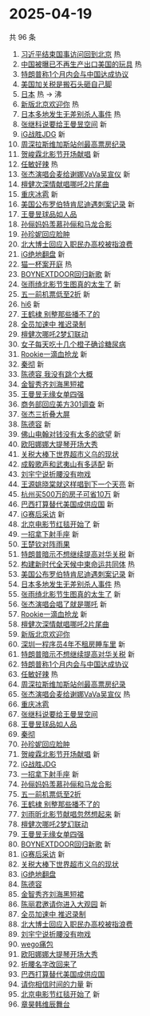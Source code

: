 # 2025-04-19

共 96 条

<!-- BEGIN -->
<!-- 最后更新时间 Sat Apr 19 2025 01:15:49 GMT+0800 (China Standard Time) -->

1. [习近平结束国事访问回到北京](https://s.weibo.com//weibo?q=%23%E4%B9%A0%E8%BF%91%E5%B9%B3%E7%BB%93%E6%9D%9F%E5%9B%BD%E4%BA%8B%E8%AE%BF%E9%97%AE%E5%9B%9E%E5%88%B0%E5%8C%97%E4%BA%AC%23&Refer=new_time)
   热
1. [中国被曝已不再生产出口美国的玩具](https://s.weibo.com//weibo?q=%23%E4%B8%AD%E5%9B%BD%E8%A2%AB%E6%9B%9D%E5%B7%B2%E4%B8%8D%E5%86%8D%E7%94%9F%E4%BA%A7%E5%87%BA%E5%8F%A3%E7%BE%8E%E5%9B%BD%E7%9A%84%E7%8E%A9%E5%85%B7%23&t=31&band_rank=1&Refer=top)
   热
1. [特朗普称1个月内会与中国达成协议](https://s.weibo.com//weibo?q=%23%E7%89%B9%E6%9C%97%E6%99%AE%E7%A7%B01%E4%B8%AA%E6%9C%88%E5%86%85%E4%BC%9A%E4%B8%8E%E4%B8%AD%E5%9B%BD%E8%BE%BE%E6%88%90%E5%8D%8F%E8%AE%AE%23&t=31&band_rank=2&Refer=top)
1. [美国加关税是搬石头砸自己脚](https://s.weibo.com//weibo?q=%23%E7%BE%8E%E5%9B%BD%E5%8A%A0%E5%85%B3%E7%A8%8E%E6%98%AF%E6%90%AC%E7%9F%B3%E5%A4%B4%E7%A0%B8%E8%87%AA%E5%B7%B1%E8%84%9A%23&t=31&band_rank=3&Refer=top)
1. [日本](https://s.weibo.com//weibo?q=%E6%97%A5%E6%9C%AC&t=31&band_rank=4&Refer=top)
   热 -> 沸
1. [新版北京欢迎你](https://s.weibo.com//weibo?q=%23%E6%96%B0%E7%89%88%E5%8C%97%E4%BA%AC%E6%AC%A2%E8%BF%8E%E4%BD%A0%23&t=31&band_rank=5&Refer=top)
   热
1. [日本多地发生无差别杀人事件](https://s.weibo.com//weibo?q=%23%E6%97%A5%E6%9C%AC%E5%A4%9A%E5%9C%B0%E5%8F%91%E7%94%9F%E6%97%A0%E5%B7%AE%E5%88%AB%E6%9D%80%E4%BA%BA%E4%BA%8B%E4%BB%B6%23&t=31&band_rank=6&Refer=top)
   热
1. [张继科说要给王曼昱空间](https://s.weibo.com//weibo?q=%23%E5%BC%A0%E7%BB%A7%E7%A7%91%E8%AF%B4%E8%A6%81%E7%BB%99%E7%8E%8B%E6%9B%BC%E6%98%B1%E7%A9%BA%E9%97%B4%23&t=31&band_rank=7&Refer=top)
   新
1. [iG战胜JDG](https://s.weibo.com//weibo?q=%23iG%E6%88%98%E8%83%9CJDG%23&t=31&band_rank=8&Refer=top)
   新
1. [周深拉斯维加斯站创最高票房纪录](https://s.weibo.com//weibo?q=%23%E5%91%A8%E6%B7%B1%E6%8B%89%E6%96%AF%E7%BB%B4%E5%8A%A0%E6%96%AF%E7%AB%99%E5%88%9B%E6%9C%80%E9%AB%98%E7%A5%A8%E6%88%BF%E7%BA%AA%E5%BD%95%23&t=31&band_rank=9&Refer=top)
1. [贺峻霖北影节开场献唱](https://s.weibo.com//weibo?q=%23%E8%B4%BA%E5%B3%BB%E9%9C%96%E5%8C%97%E5%BD%B1%E8%8A%82%E5%BC%80%E5%9C%BA%E7%8C%AE%E5%94%B1%23&t=31&band_rank=10&Refer=top)
   新
1. [任敏好辣](https://s.weibo.com//weibo?q=%E4%BB%BB%E6%95%8F%E5%A5%BD%E8%BE%A3&t=31&band_rank=11&Refer=top)
   热
1. [张杰演唱会麦给谢娜VaVa吴宣仪](https://s.weibo.com//weibo?q=%E5%BC%A0%E6%9D%B0%E6%BC%94%E5%94%B1%E4%BC%9A%E9%BA%A6%E7%BB%99%E8%B0%A2%E5%A8%9CVaVa%E5%90%B4%E5%AE%A3%E4%BB%AA&t=31&band_rank=12&Refer=top)
   新
1. [檀健次深情献唱哪吒2片尾曲](https://s.weibo.com//weibo?q=%23%E6%AA%80%E5%81%A5%E6%AC%A1%E6%B7%B1%E6%83%85%E7%8C%AE%E5%94%B1%E5%93%AA%E5%90%922%E7%89%87%E5%B0%BE%E6%9B%B2%23&t=31&band_rank=13&Refer=top)
1. [重庆冰雹](https://s.weibo.com//weibo?q=%E9%87%8D%E5%BA%86%E5%86%B0%E9%9B%B9&t=31&band_rank=14&Refer=top)
   新
1. [美国公布罗伯特肯尼迪遇刺案记录](https://s.weibo.com//weibo?q=%23%E7%BE%8E%E5%9B%BD%E5%85%AC%E5%B8%83%E7%BD%97%E4%BC%AF%E7%89%B9%E8%82%AF%E5%B0%BC%E8%BF%AA%E9%81%87%E5%88%BA%E6%A1%88%E8%AE%B0%E5%BD%95%23&t=31&band_rank=15&Refer=top)
   新
1. [王曼昱球品如人品](https://s.weibo.com//weibo?q=%23%E7%8E%8B%E6%9B%BC%E6%98%B1%E7%90%83%E5%93%81%E5%A6%82%E4%BA%BA%E5%93%81%23&t=31&band_rank=16&Refer=top)
1. [孙俪妈妈羡慕孙俪和马龙合影](https://s.weibo.com//weibo?q=%23%E5%AD%99%E4%BF%AA%E5%A6%88%E5%A6%88%E7%BE%A1%E6%85%95%E5%AD%99%E4%BF%AA%E5%92%8C%E9%A9%AC%E9%BE%99%E5%90%88%E5%BD%B1%23&t=31&band_rank=17&Refer=top)
1. [孙珍妮回应脸肿](https://s.weibo.com//weibo?q=%23%E5%AD%99%E7%8F%8D%E5%A6%AE%E5%9B%9E%E5%BA%94%E8%84%B8%E8%82%BF%23&t=31&band_rank=18&Refer=top)
1. [北大博士回应入职民办高校被指浪费](https://s.weibo.com//weibo?q=%23%E5%8C%97%E5%A4%A7%E5%8D%9A%E5%A3%AB%E5%9B%9E%E5%BA%94%E5%85%A5%E8%81%8C%E6%B0%91%E5%8A%9E%E9%AB%98%E6%A0%A1%E8%A2%AB%E6%8C%87%E6%B5%AA%E8%B4%B9%23&t=31&band_rank=19&Refer=top)
1. [iG绝地翻盘](https://s.weibo.com//weibo?q=%23iG%E7%BB%9D%E5%9C%B0%E7%BF%BB%E7%9B%98%23&t=31&band_rank=20&Refer=top)
   新
1. [猫一杯案开庭](https://s.weibo.com//weibo?q=%23%E7%8C%AB%E4%B8%80%E6%9D%AF%E6%A1%88%E5%BC%80%E5%BA%AD%23&t=31&band_rank=21&Refer=top)
   热
1. [BOYNEXTDOOR回归新歌](https://s.weibo.com//weibo?q=%23BOYNEXTDOOR%E5%9B%9E%E5%BD%92%E6%96%B0%E6%AD%8C%23&t=31&band_rank=22&Refer=top)
   新
1. [张雨绮北影节生图真的太生了](https://s.weibo.com//weibo?q=%E5%BC%A0%E9%9B%A8%E7%BB%AE%E5%8C%97%E5%BD%B1%E8%8A%82%E7%94%9F%E5%9B%BE%E7%9C%9F%E7%9A%84%E5%A4%AA%E7%94%9F%E4%BA%86&t=31&band_rank=23&Refer=top)
   新
1. [五一前机票低至2折](https://s.weibo.com//weibo?q=%23%E4%BA%94%E4%B8%80%E5%89%8D%E6%9C%BA%E7%A5%A8%E4%BD%8E%E8%87%B32%E6%8A%98%23&t=31&band_rank=24&Refer=top)
   新
1. [hi6](https://s.weibo.com//weibo?q=hi6&t=31&band_rank=25&Refer=top) 新
1. [王鹤棣 别整那些播不了的](https://s.weibo.com//weibo?q=%E7%8E%8B%E9%B9%A4%E6%A3%A3%20%E5%88%AB%E6%95%B4%E9%82%A3%E4%BA%9B%E6%92%AD%E4%B8%8D%E4%BA%86%E7%9A%84&t=31&band_rank=26&Refer=top)
1. [全员加速中 推迟录制](https://s.weibo.com//weibo?q=%E5%85%A8%E5%91%98%E5%8A%A0%E9%80%9F%E4%B8%AD%20%E6%8E%A8%E8%BF%9F%E5%BD%95%E5%88%B6&t=31&band_rank=27&Refer=top)
1. [檀健次哪吒2梦幻联动](https://s.weibo.com//weibo?q=%23%E6%AA%80%E5%81%A5%E6%AC%A1%E5%93%AA%E5%90%922%E6%A2%A6%E5%B9%BB%E8%81%94%E5%8A%A8%23&t=31&band_rank=28&Refer=top)
1. [女子每天吃十几个橙子确诊糖尿病](https://s.weibo.com//weibo?q=%23%E5%A5%B3%E5%AD%90%E6%AF%8F%E5%A4%A9%E5%90%83%E5%8D%81%E5%87%A0%E4%B8%AA%E6%A9%99%E5%AD%90%E7%A1%AE%E8%AF%8A%E7%B3%96%E5%B0%BF%E7%97%85%23&t=31&band_rank=29&Refer=top)
1. [Rookie一滴血抢龙](https://s.weibo.com//weibo?q=Rookie%E4%B8%80%E6%BB%B4%E8%A1%80%E6%8A%A2%E9%BE%99&t=31&band_rank=30&Refer=top)
   新
1. [秦彻](https://s.weibo.com//weibo?q=%E7%A7%A6%E5%BD%BB&t=31&band_rank=31&Refer=top)
   新
1. [陈德容 我没有跳个大概](https://s.weibo.com//weibo?q=%E9%99%88%E5%BE%B7%E5%AE%B9%20%E6%88%91%E6%B2%A1%E6%9C%89%E8%B7%B3%E4%B8%AA%E5%A4%A7%E6%A6%82&t=31&band_rank=32&Refer=top)
1. [金智秀齐刘海黑短裙](https://s.weibo.com//weibo?q=%23%E9%87%91%E6%99%BA%E7%A7%80%E9%BD%90%E5%88%98%E6%B5%B7%E9%BB%91%E7%9F%AD%E8%A3%99%23&t=31&band_rank=33&Refer=top)
1. [王曼昱无缘女单四强](https://s.weibo.com//weibo?q=%23%E7%8E%8B%E6%9B%BC%E6%98%B1%E6%97%A0%E7%BC%98%E5%A5%B3%E5%8D%95%E5%9B%9B%E5%BC%BA%23&t=31&band_rank=34&Refer=top)
1. [商务部回应美方301调查](https://s.weibo.com//weibo?q=%23%E5%95%86%E5%8A%A1%E9%83%A8%E5%9B%9E%E5%BA%94%E7%BE%8E%E6%96%B9301%E8%B0%83%E6%9F%A5%23&t=31&band_rank=35&Refer=top)
   新
1. [张杰三折叠大屏](https://s.weibo.com//weibo?q=%23%E5%BC%A0%E6%9D%B0%E4%B8%89%E6%8A%98%E5%8F%A0%E5%A4%A7%E5%B1%8F%23&t=31&band_rank=36&Refer=top)
1. [陈德容](https://s.weibo.com//weibo?q=%E9%99%88%E5%BE%B7%E5%AE%B9&t=31&band_rank=37&Refer=top)
   新
1. [佛山电翰对钱没有太多的欲望](https://s.weibo.com//weibo?q=%23%E4%BD%9B%E5%B1%B1%E7%94%B5%E7%BF%B0%E5%AF%B9%E9%92%B1%E6%B2%A1%E6%9C%89%E5%A4%AA%E5%A4%9A%E7%9A%84%E6%AC%B2%E6%9C%9B%23&t=31&band_rank=38&Refer=top)
   新
1. [欧阳娜娜大提琴开场大秀](https://s.weibo.com//weibo?q=%23%E6%AC%A7%E9%98%B3%E5%A8%9C%E5%A8%9C%E5%A4%A7%E6%8F%90%E7%90%B4%E5%BC%80%E5%9C%BA%E5%A4%A7%E7%A7%80%23&t=31&band_rank=39&Refer=top)
1. [关税大棒下世界超市义乌的现状](https://s.weibo.com//weibo?q=%23%E5%85%B3%E7%A8%8E%E5%A4%A7%E6%A3%92%E4%B8%8B%E4%B8%96%E7%95%8C%E8%B6%85%E5%B8%82%E4%B9%89%E4%B9%8C%E7%9A%84%E7%8E%B0%E7%8A%B6%23&t=31&band_rank=40&Refer=top)
1. [成毅歌声和武夷山有多适配](https://s.weibo.com//weibo?q=%23%E6%88%90%E6%AF%85%E6%AD%8C%E5%A3%B0%E5%92%8C%E6%AD%A6%E5%A4%B7%E5%B1%B1%E6%9C%89%E5%A4%9A%E9%80%82%E9%85%8D%23&t=31&band_rank=41&Refer=top)
   新
1. [刘宇宁说折腰没有吻戏](https://s.weibo.com//weibo?q=%23%E5%88%98%E5%AE%87%E5%AE%81%E8%AF%B4%E6%8A%98%E8%85%B0%E6%B2%A1%E6%9C%89%E5%90%BB%E6%88%8F%23&t=31&band_rank=42&Refer=top)
1. [王源姚晓棠就这样唱到下一个天亮](https://s.weibo.com//weibo?q=%23%E7%8E%8B%E6%BA%90%E5%A7%9A%E6%99%93%E6%A3%A0%E5%B0%B1%E8%BF%99%E6%A0%B7%E5%94%B1%E5%88%B0%E4%B8%8B%E4%B8%80%E4%B8%AA%E5%A4%A9%E4%BA%AE%23&t=31&band_rank=43&Refer=top)
   新
1. [杭州买500万的房子可省10万](https://s.weibo.com//weibo?q=%23%E6%9D%AD%E5%B7%9E%E4%B9%B0500%E4%B8%87%E7%9A%84%E6%88%BF%E5%AD%90%E5%8F%AF%E7%9C%8110%E4%B8%87%23&t=31&band_rank=44&Refer=top)
   新
1. [巴西打算替代美国成供应国](https://s.weibo.com//weibo?q=%23%E5%B7%B4%E8%A5%BF%E6%89%93%E7%AE%97%E6%9B%BF%E4%BB%A3%E7%BE%8E%E5%9B%BD%E6%88%90%E4%BE%9B%E5%BA%94%E5%9B%BD%23&t=31&band_rank=45&Refer=top)
   新
1. [iG赛后采访](https://s.weibo.com//weibo?q=iG%E8%B5%9B%E5%90%8E%E9%87%87%E8%AE%BF&t=31&band_rank=46&Refer=top)
   新
1. [北京电影节红毯开始了](https://s.weibo.com//weibo?q=%23%E5%8C%97%E4%BA%AC%E7%94%B5%E5%BD%B1%E8%8A%82%E7%BA%A2%E6%AF%AF%E5%BC%80%E5%A7%8B%E4%BA%86%23&t=31&band_rank=47&Refer=top)
   新
1. [一招拿下射手座](https://s.weibo.com//weibo?q=%23%E4%B8%80%E6%8B%9B%E6%8B%BF%E4%B8%8B%E5%B0%84%E6%89%8B%E5%BA%A7%23&t=31&band_rank=48&Refer=top)
   新
1. [王楚钦对阵雨果](https://s.weibo.com//weibo?q=%23%E7%8E%8B%E6%A5%9A%E9%92%A6%E5%AF%B9%E9%98%B5%E9%9B%A8%E6%9E%9C%23&t=31&band_rank=49&Refer=top)
1. [特朗普暗示不想继续提高对华关税](https://s.weibo.com//weibo?q=%23%E7%89%B9%E6%9C%97%E6%99%AE%E6%9A%97%E7%A4%BA%E4%B8%8D%E6%83%B3%E7%BB%A7%E7%BB%AD%E6%8F%90%E9%AB%98%E5%AF%B9%E5%8D%8E%E5%85%B3%E7%A8%8E%23&t=31&band_rank=50&Refer=top)
   新
1. [构建新时代全天候中柬命运共同体](https://s.weibo.com//weibo?q=%23%E6%9E%84%E5%BB%BA%E6%96%B0%E6%97%B6%E4%BB%A3%E5%85%A8%E5%A4%A9%E5%80%99%E4%B8%AD%E6%9F%AC%E5%91%BD%E8%BF%90%E5%85%B1%E5%90%8C%E4%BD%93%23&Refer=new_time)
   热
1. [美国公布罗伯特肯尼迪遇刺案记录](https://s.weibo.com//weibo?q=%23%E7%BE%8E%E5%9B%BD%E5%85%AC%E5%B8%83%E7%BD%97%E4%BC%AF%E7%89%B9%E8%82%AF%E5%B0%BC%E8%BF%AA%E9%81%87%E5%88%BA%E6%A1%88%E8%AE%B0%E5%BD%95%23&t=31&band_rank=2&Refer=top)
   新
1. [日本多地发生无差别杀人事件](https://s.weibo.com//weibo?q=%23%E6%97%A5%E6%9C%AC%E5%A4%9A%E5%9C%B0%E5%8F%91%E7%94%9F%E6%97%A0%E5%B7%AE%E5%88%AB%E6%9D%80%E4%BA%BA%E4%BA%8B%E4%BB%B6%23&t=31&band_rank=5&Refer=top)
   热
1. [张雨绮北影节生图真的太生了](https://s.weibo.com//weibo?q=%E5%BC%A0%E9%9B%A8%E7%BB%AE%E5%8C%97%E5%BD%B1%E8%8A%82%E7%94%9F%E5%9B%BE%E7%9C%9F%E7%9A%84%E5%A4%AA%E7%94%9F%E4%BA%86&t=31&band_rank=6&Refer=top)
   新
1. [张杰演唱会唱了就是哪吒](https://s.weibo.com//weibo?q=%23%E5%BC%A0%E6%9D%B0%E6%BC%94%E5%94%B1%E4%BC%9A%E5%94%B1%E4%BA%86%E5%B0%B1%E6%98%AF%E5%93%AA%E5%90%92%23&t=31&band_rank=7&Refer=top)
   新
1. [Rookie一滴血抢龙](https://s.weibo.com//weibo?q=Rookie%E4%B8%80%E6%BB%B4%E8%A1%80%E6%8A%A2%E9%BE%99&t=31&band_rank=8&Refer=top)
   新
1. [檀健次深情献唱哪吒2片尾曲](https://s.weibo.com//weibo?q=%23%E6%AA%80%E5%81%A5%E6%AC%A1%E6%B7%B1%E6%83%85%E7%8C%AE%E5%94%B1%E5%93%AA%E5%90%922%E7%89%87%E5%B0%BE%E6%9B%B2%23&t=31&band_rank=9&Refer=top)
1. [新版北京欢迎你](https://s.weibo.com//weibo?q=%23%E6%96%B0%E7%89%88%E5%8C%97%E4%BA%AC%E6%AC%A2%E8%BF%8E%E4%BD%A0%23&t=31&band_rank=10&Refer=top)
1. [深圳一程序员4年不租房睡车里](https://s.weibo.com//weibo?q=%23%E6%B7%B1%E5%9C%B3%E4%B8%80%E7%A8%8B%E5%BA%8F%E5%91%984%E5%B9%B4%E4%B8%8D%E7%A7%9F%E6%88%BF%E7%9D%A1%E8%BD%A6%E9%87%8C%23&t=31&band_rank=11&Refer=top)
   新
1. [特朗普暗示不想继续提高对华关税](https://s.weibo.com//weibo?q=%23%E7%89%B9%E6%9C%97%E6%99%AE%E6%9A%97%E7%A4%BA%E4%B8%8D%E6%83%B3%E7%BB%A7%E7%BB%AD%E6%8F%90%E9%AB%98%E5%AF%B9%E5%8D%8E%E5%85%B3%E7%A8%8E%23&t=31&band_rank=12&Refer=top)
   新
1. [特朗普称1个月内会与中国达成协议](https://s.weibo.com//weibo?q=%23%E7%89%B9%E6%9C%97%E6%99%AE%E7%A7%B01%E4%B8%AA%E6%9C%88%E5%86%85%E4%BC%9A%E4%B8%8E%E4%B8%AD%E5%9B%BD%E8%BE%BE%E6%88%90%E5%8D%8F%E8%AE%AE%23&t=31&band_rank=13&Refer=top)
1. [任敏好辣](https://s.weibo.com//weibo?q=%E4%BB%BB%E6%95%8F%E5%A5%BD%E8%BE%A3&t=31&band_rank=14&Refer=top)
   热
1. [周深拉斯维加斯站创最高票房纪录](https://s.weibo.com//weibo?q=%23%E5%91%A8%E6%B7%B1%E6%8B%89%E6%96%AF%E7%BB%B4%E5%8A%A0%E6%96%AF%E7%AB%99%E5%88%9B%E6%9C%80%E9%AB%98%E7%A5%A8%E6%88%BF%E7%BA%AA%E5%BD%95%23&t=31&band_rank=15&Refer=top)
1. [张杰演唱会麦给谢娜VaVa吴宣仪](https://s.weibo.com//weibo?q=%E5%BC%A0%E6%9D%B0%E6%BC%94%E5%94%B1%E4%BC%9A%E9%BA%A6%E7%BB%99%E8%B0%A2%E5%A8%9CVaVa%E5%90%B4%E5%AE%A3%E4%BB%AA&t=31&band_rank=16&Refer=top)
   热
1. [重庆冰雹](https://s.weibo.com//weibo?q=%E9%87%8D%E5%BA%86%E5%86%B0%E9%9B%B9&t=31&band_rank=17&Refer=top)
1. [张继科说要给王曼昱空间](https://s.weibo.com//weibo?q=%23%E5%BC%A0%E7%BB%A7%E7%A7%91%E8%AF%B4%E8%A6%81%E7%BB%99%E7%8E%8B%E6%9B%BC%E6%98%B1%E7%A9%BA%E9%97%B4%23&t=31&band_rank=18&Refer=top)
1. [王曼昱球品如人品](https://s.weibo.com//weibo?q=%23%E7%8E%8B%E6%9B%BC%E6%98%B1%E7%90%83%E5%93%81%E5%A6%82%E4%BA%BA%E5%93%81%23&t=31&band_rank=19&Refer=top)
1. [秦彻](https://s.weibo.com//weibo?q=%E7%A7%A6%E5%BD%BB&t=31&band_rank=20&Refer=top)
1. [孙珍妮回应脸肿](https://s.weibo.com//weibo?q=%23%E5%AD%99%E7%8F%8D%E5%A6%AE%E5%9B%9E%E5%BA%94%E8%84%B8%E8%82%BF%23&t=31&band_rank=22&Refer=top)
1. [贺峻霖北影节开场献唱](https://s.weibo.com//weibo?q=%23%E8%B4%BA%E5%B3%BB%E9%9C%96%E5%8C%97%E5%BD%B1%E8%8A%82%E5%BC%80%E5%9C%BA%E7%8C%AE%E5%94%B1%23&t=31&band_rank=23&Refer=top)
   新
1. [iG战胜JDG](https://s.weibo.com//weibo?q=%23iG%E6%88%98%E8%83%9CJDG%23&t=31&band_rank=24&Refer=top)
1. [一招拿下射手座](https://s.weibo.com//weibo?q=%23%E4%B8%80%E6%8B%9B%E6%8B%BF%E4%B8%8B%E5%B0%84%E6%89%8B%E5%BA%A7%23&t=31&band_rank=25&Refer=top)
   新
1. [孙俪妈妈羡慕孙俪和马龙合影](https://s.weibo.com//weibo?q=%23%E5%AD%99%E4%BF%AA%E5%A6%88%E5%A6%88%E7%BE%A1%E6%85%95%E5%AD%99%E4%BF%AA%E5%92%8C%E9%A9%AC%E9%BE%99%E5%90%88%E5%BD%B1%23&t=31&band_rank=26&Refer=top)
1. [五一前机票低至2折](https://s.weibo.com//weibo?q=%23%E4%BA%94%E4%B8%80%E5%89%8D%E6%9C%BA%E7%A5%A8%E4%BD%8E%E8%87%B32%E6%8A%98%23&t=31&band_rank=27&Refer=top)
1. [王鹤棣 别整那些播不了的](https://s.weibo.com//weibo?q=%E7%8E%8B%E9%B9%A4%E6%A3%A3%20%E5%88%AB%E6%95%B4%E9%82%A3%E4%BA%9B%E6%92%AD%E4%B8%8D%E4%BA%86%E7%9A%84&t=31&band_rank=28&Refer=top)
1. [刘雨昕北影节献唱忽然想起来](https://s.weibo.com//weibo?q=%23%E5%88%98%E9%9B%A8%E6%98%95%E5%8C%97%E5%BD%B1%E8%8A%82%E7%8C%AE%E5%94%B1%E5%BF%BD%E7%84%B6%E6%83%B3%E8%B5%B7%E6%9D%A5%23&t=31&band_rank=30&Refer=top)
   新
1. [檀健次哪吒2梦幻联动](https://s.weibo.com//weibo?q=%23%E6%AA%80%E5%81%A5%E6%AC%A1%E5%93%AA%E5%90%922%E6%A2%A6%E5%B9%BB%E8%81%94%E5%8A%A8%23&t=31&band_rank=31&Refer=top)
1. [王曼昱无缘女单四强](https://s.weibo.com//weibo?q=%23%E7%8E%8B%E6%9B%BC%E6%98%B1%E6%97%A0%E7%BC%98%E5%A5%B3%E5%8D%95%E5%9B%9B%E5%BC%BA%23&t=31&band_rank=33&Refer=top)
1. [BOYNEXTDOOR回归新歌](https://s.weibo.com//weibo?q=%23BOYNEXTDOOR%E5%9B%9E%E5%BD%92%E6%96%B0%E6%AD%8C%23&t=31&band_rank=34&Refer=top)
   新
1. [iG赛后采访](https://s.weibo.com//weibo?q=iG%E8%B5%9B%E5%90%8E%E9%87%87%E8%AE%BF&t=31&band_rank=35&Refer=top)
   新
1. [关税大棒下世界超市义乌的现状](https://s.weibo.com//weibo?q=%23%E5%85%B3%E7%A8%8E%E5%A4%A7%E6%A3%92%E4%B8%8B%E4%B8%96%E7%95%8C%E8%B6%85%E5%B8%82%E4%B9%89%E4%B9%8C%E7%9A%84%E7%8E%B0%E7%8A%B6%23&t=31&band_rank=36&Refer=top)
1. [iG绝地翻盘](https://s.weibo.com//weibo?q=%23iG%E7%BB%9D%E5%9C%B0%E7%BF%BB%E7%9B%98%23&t=31&band_rank=37&Refer=top)
1. [陈德容](https://s.weibo.com//weibo?q=%E9%99%88%E5%BE%B7%E5%AE%B9&t=31&band_rank=38&Refer=top)
1. [金智秀齐刘海黑短裙](https://s.weibo.com//weibo?q=%23%E9%87%91%E6%99%BA%E7%A7%80%E9%BD%90%E5%88%98%E6%B5%B7%E9%BB%91%E7%9F%AD%E8%A3%99%23&t=31&band_rank=39&Refer=top)
1. [陈丽君邀请你进入大观园](https://s.weibo.com//weibo?q=%23%E9%99%88%E4%B8%BD%E5%90%9B%E9%82%80%E8%AF%B7%E4%BD%A0%E8%BF%9B%E5%85%A5%E5%A4%A7%E8%A7%82%E5%9B%AD%23&t=31&band_rank=40&Refer=top)
   新
1. [全员加速中 推迟录制](https://s.weibo.com//weibo?q=%E5%85%A8%E5%91%98%E5%8A%A0%E9%80%9F%E4%B8%AD%20%E6%8E%A8%E8%BF%9F%E5%BD%95%E5%88%B6&t=31&band_rank=41&Refer=top)
1. [北大博士回应入职民办高校被指浪费](https://s.weibo.com//weibo?q=%23%E5%8C%97%E5%A4%A7%E5%8D%9A%E5%A3%AB%E5%9B%9E%E5%BA%94%E5%85%A5%E8%81%8C%E6%B0%91%E5%8A%9E%E9%AB%98%E6%A0%A1%E8%A2%AB%E6%8C%87%E6%B5%AA%E8%B4%B9%23&t=31&band_rank=42&Refer=top)
1. [刘宇宁说折腰没有吻戏](https://s.weibo.com//weibo?q=%23%E5%88%98%E5%AE%87%E5%AE%81%E8%AF%B4%E6%8A%98%E8%85%B0%E6%B2%A1%E6%9C%89%E5%90%BB%E6%88%8F%23&t=31&band_rank=43&Refer=top)
1. [wego痛包](https://s.weibo.com//weibo?q=wego%E7%97%9B%E5%8C%85&t=31&band_rank=44&Refer=top)
1. [欧阳娜娜大提琴开场大秀](https://s.weibo.com//weibo?q=%23%E6%AC%A7%E9%98%B3%E5%A8%9C%E5%A8%9C%E5%A4%A7%E6%8F%90%E7%90%B4%E5%BC%80%E5%9C%BA%E5%A4%A7%E7%A7%80%23&t=31&band_rank=45&Refer=top)
1. [折腰名字改回来了](https://s.weibo.com//weibo?q=%23%E6%8A%98%E8%85%B0%E5%90%8D%E5%AD%97%E6%94%B9%E5%9B%9E%E6%9D%A5%E4%BA%86%23&t=31&band_rank=46&Refer=top)
1. [巴西打算替代美国成供应国](https://s.weibo.com//weibo?q=%23%E5%B7%B4%E8%A5%BF%E6%89%93%E7%AE%97%E6%9B%BF%E4%BB%A3%E7%BE%8E%E5%9B%BD%E6%88%90%E4%BE%9B%E5%BA%94%E5%9B%BD%23&t=31&band_rank=47&Refer=top)
1. [请你相信时间的力量](https://s.weibo.com//weibo?q=%23%E8%AF%B7%E4%BD%A0%E7%9B%B8%E4%BF%A1%E6%97%B6%E9%97%B4%E7%9A%84%E5%8A%9B%E9%87%8F%23&t=31&band_rank=48&Refer=top)
   新
1. [北京电影节红毯开始了](https://s.weibo.com//weibo?q=%23%E5%8C%97%E4%BA%AC%E7%94%B5%E5%BD%B1%E8%8A%82%E7%BA%A2%E6%AF%AF%E5%BC%80%E5%A7%8B%E4%BA%86%23&t=31&band_rank=49&Refer=top)
   新
1. [章昊韩维辰舞台](https://s.weibo.com//weibo?q=%E7%AB%A0%E6%98%8A%E9%9F%A9%E7%BB%B4%E8%BE%B0%E8%88%9E%E5%8F%B0&t=31&band_rank=50&Refer=top)

<!-- END -->

